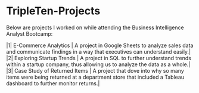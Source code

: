 # TripleTen-Projects

Below are projects I worked on while attending the Business Intelligence Analyst Bootcamp:

|1| E-Commerce Analytics | A project in Google Sheets to analyze sales data and communicate findings in a way that executives can understand easily.|
|2| Exploring Startup Trends | A project in SQL to further understand trends within a startup company, thus allowing us to analyze the data as a whole.|
|3| Case Study of Returned Items | A project that dove into why so many items were being returned at a department store that included a Tableau dashboard to further monitor returns.|
